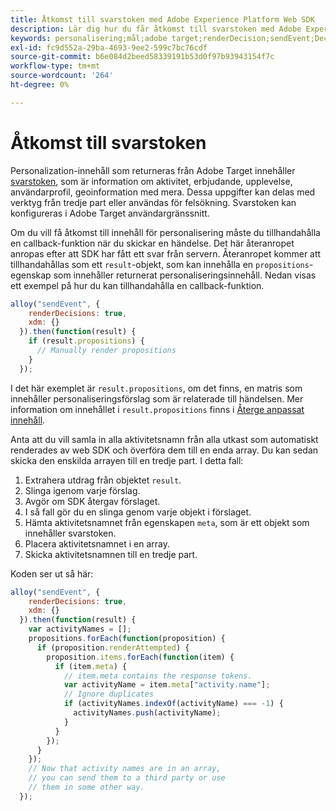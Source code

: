 ```yaml
---
title: Åtkomst till svarstoken med Adobe Experience Platform Web SDK
description: Lär dig hur du får åtkomst till svarstoken med Adobe Experience Platform Web SDK.
keywords: personalisering;mål;adobe target;renderDecision;sendEvent;DecisionScopes;result.Decision,response tokens;
exl-id: fc9d552a-29ba-4693-9ee2-599c7bc76cdf
source-git-commit: b6e084d2beed58339191b53d0f97b93943154f7c
workflow-type: tm+mt
source-wordcount: '264'
ht-degree: 0%

---
```


# Åtkomst till svarstoken

Personalization-innehåll som returneras från Adobe Target innehåller [svarstoken](https://experienceleague.adobe.com/docs/target/using/administer/response-tokens.html?lang=sv-SE), som är information om aktivitet, erbjudande, upplevelse, användarprofil, geoinformation med mera. Dessa uppgifter kan delas med verktyg från tredje part eller användas för felsökning. Svarstoken kan konfigureras i Adobe Target användargränssnitt.

Om du vill få åtkomst till innehåll för personalisering måste du tillhandahålla en callback-funktion när du skickar en händelse. Det här återanropet anropas efter att SDK har fått ett svar från servern. Återanropet kommer att tillhandahållas som ett `result`-objekt, som kan innehålla en `propositions`-egenskap som innehåller returnerat personaliseringsinnehåll. Nedan visas ett exempel på hur du kan tillhandahålla en callback-funktion.

```javascript
alloy("sendEvent", {
    renderDecisions: true,
    xdm: {}
  }).then(function(result) {
    if (result.propositions) {
      // Manually render propositions
    }
  });
```

I det här exemplet är `result.propositions`, om det finns, en matris som innehåller personaliseringsförslag som är relaterade till händelsen. Mer information om innehållet i `result.propositions` finns i [Återge anpassat innehåll](../rendering-personalization-content.md).

Anta att du vill samla in alla aktivitetsnamn från alla utkast som automatiskt renderades av web SDK och överföra dem till en enda array. Du kan sedan skicka den enskilda arrayen till en tredje part. I detta fall:

1. Extrahera utdrag från objektet `result`.
1. Slinga igenom varje förslag.
1. Avgör om SDK återgav förslaget.
1. I så fall gör du en slinga genom varje objekt i förslaget.
1. Hämta aktivitetsnamnet från egenskapen `meta`, som är ett objekt som innehåller svarstoken.
1. Placera aktivitetsnamnet i en array.
1. Skicka aktivitetsnamnen till en tredje part.

Koden ser ut så här:

```javascript
alloy("sendEvent", {
    renderDecisions: true,
    xdm: {}
  }).then(function(result) {
    var activityNames = [];
    propositions.forEach(function(proposition) {
      if (proposition.renderAttempted) {
        proposition.items.forEach(function(item) {
          if (item.meta) {
            // item.meta contains the response tokens.
            var activityName = item.meta["activity.name"];
            // Ignore duplicates
            if (activityNames.indexOf(activityName) === -1) {
              activityNames.push(activityName);
            }
          }
        });
      }
    });
    // Now that activity names are in an array,
    // you can send them to a third party or use
    // them in some other way.
  });
```
